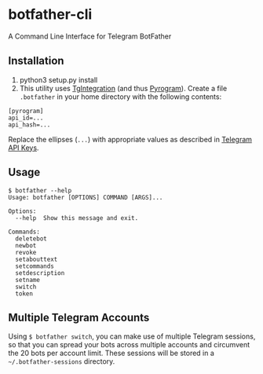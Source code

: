 # botfather-cli
A Command Line Interface for Telegram BotFather

## Installation

1. python3 setup.py install
2. This utility uses [TgIntegration](https://github.com/JosXa/tgintegration/) (and thus [Pyrogram](https://github.com/pyrogram/pyrogram)). Create a file `.botfather` in your home directory with the following contents:
```
[pyrogram]
api_id=...
api_hash=...
```
Replace the ellipses (`...`) with appropriate values as described in [Telegram API Keys](https://docs.pyrogram.ml/start/Setup#api-keys).

## Usage

```
$ botfather --help
Usage: botfather [OPTIONS] COMMAND [ARGS]...

Options:
  --help  Show this message and exit.

Commands:
  deletebot
  newbot
  revoke
  setabouttext
  setcommands
  setdescription
  setname
  switch
  token

```

## Multiple Telegram Accounts

Using `$ botfather switch`, you can make use of multiple Telegram sessions, so that you can spread your bots across multiple accounts and circumvent the 20 bots per account limit. These sessions will be stored in a `~/.botfather-sessions` directory.
